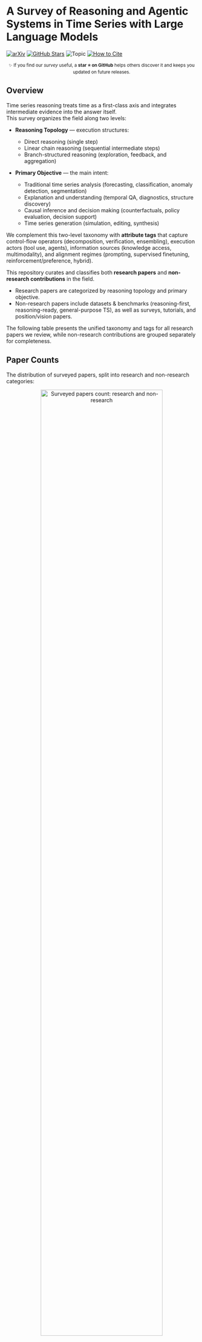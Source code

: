 # A Survey of Reasoning and Agentic Systems in Time Series with Large Language Models

[![arXiv](https://img.shields.io/badge/arXiv-2509.11575-b31b1b.svg)](https://arxiv.org/abs/2509.11575)
[![GitHub Stars](https://img.shields.io/github/stars/blacksnail789521/Time-Series-Reasoning-Survey?style=social)](https://github.com/blacksnail789521/Time-Series-Reasoning-Survey/stargazers)
![Topic](https://img.shields.io/badge/Time%20Series-Reasoning--LLMs-blueviolet)
[![How to Cite](https://img.shields.io/badge/Cite-bibtex-orange)](#citation)

<p align="center"><sub>
✨ If you find our <em>survey</em> useful, a <strong>star ⭐ on GitHub</strong> helps others discover it and keeps you updated on future releases.
</sub></p>

## Overview

Time series reasoning treats time as a first-class axis and integrates intermediate evidence into the answer itself.  
This survey organizes the field along two levels:

* **Reasoning Topology** — execution structures:  
  * Direct reasoning (single step)  
  * Linear chain reasoning (sequential intermediate steps)  
  * Branch-structured reasoning (exploration, feedback, and aggregation)  

* **Primary Objective** — the main intent:  
  * Traditional time series analysis (forecasting, classification, anomaly detection, segmentation)  
  * Explanation and understanding (temporal QA, diagnostics, structure discovery)  
  * Causal inference and decision making (counterfactuals, policy evaluation, decision support)  
  * Time series generation (simulation, editing, synthesis)  

We complement this two-level taxonomy with **attribute tags** that capture control-flow operators (decomposition, verification, ensembling), execution actors (tool use, agents), information sources (knowledge access, multimodality), and alignment regimes (prompting, supervised finetuning, reinforcement/preference, hybrid).

This repository curates and classifies both **research papers** and **non-research contributions** in the field.  
- Research papers are categorized by reasoning topology and primary objective.  
- Non-research papers include datasets & benchmarks (reasoning-first, reasoning-ready, general-purpose TS), as well as surveys, tutorials, and position/vision papers.  

The following table presents the unified taxonomy and tags for all research papers we review, while non-research contributions are grouped separately for completeness.

## Paper Counts

The distribution of surveyed papers, split into research and non-research categories:

<p align="center">
  <img src="Figures/papers_counts.png" alt="Surveyed papers count: research and non-research" width="80%">
</p>

## Table of Contents

- [Abbreviations & Value Definitions](#abbreviations--value-definitions)
- [Direct Reasoning](#research-papers-for-direct-reasoning)
- [Linear Chain Reasoning](#research-papers-for-linear-chain-reasoning)
- [Branch-Structured Reasoning](#research-papers-for-branch-structured-reasoning)
- [Non-Research Papers](#non-research-papers)

## Abbreviations & Value Definitions

**Covers:** abbreviations and value definitions for primary objectives, task values, and attribute tags used in the curated research-paper taxonomy tables.  

_Non-research papers are listed without attribute tags._

### Attribute Tag Headers (8 total)
| Full Name                  | Abbreviation |
|---------------------------|--------------|
| Task Decomposition        | T-Dec        |
| Verification and Critique | T-Ver        |
| Ensemble Selection        | T-Ens        |
| Tool Use                  | T-Tool       |
| Knowledge Access          | T-Know       |
| Multimodal Inputs         | T-Multi      |
| Agents                    | T-Agent      |
| LLM Alignment             | T-Align      |

### Primary Objective Values
| Full Name                               | Abbreviation |
|-----------------------------------------|--------------|
| Traditional Time Series Analysis        | Trad. TS Anal. |
| Explanation and Understanding           | Expl. & Und. |
| Causal Inference and Decision Making    | Causal Inf.  |
| Time Series Generation                  | TS Gen.      |

### Task Values
| Full Name                     | Abbreviation |
|------------------------------|--------------|
| Forecasting                  | Forc.        |
| Classification               | Class.       |
| Anomaly Detection            | Anom. Det.   |
| Segmentation                 | Segm.        |
| Multiple Tasks               | Mult. Tasks  |
| Temporal Question Answering  | Temp. QA     |
| Explanatory Diagnostics      | Expl. Diagn. |
| Structure Discovery          | Struct. Disc.|
| Autonomous Policy Learning   | Auto. Policy |
| Advisory Decision Support    | Adv. Dec. Supp. |
| Conditioned Synthesis        | Cond. Synth. |

### Attribute Tag Values (Legend)
| Tag(s)                             | Values / Meaning                                                |
|-----------------------------------|------------------------------------------------------------------|
| T-Dec, T-Ver, T-Ens, T-Tool, T-Know, T-Multi | `✔ = present`, empty = absent                           |
| T-Agent                            | `0 = no agent`, `1 = single agent`, `M = multiple agents`       |
| T-Align                            | `P = Prompting`, `S = Supervised fine-tuning`, `R = Reinforcement/preference alignment`, `H = Hybrid` |



## Research Papers for Direct Reasoning

| &nbsp;&nbsp;&nbsp;&nbsp;&nbsp;&nbsp;&nbsp;&nbsp;&nbsp;&nbsp;&nbsp;&nbsp;&nbsp;&nbsp;&nbsp;&nbsp;&nbsp;&nbsp;&nbsp;&nbsp;&nbsp;&nbsp;&nbsp;&nbsp;&nbsp;&nbsp;&nbsp;&nbsp;&nbsp;&nbsp;&nbsp;&nbsp;&nbsp;&nbsp;&nbsp;&nbsp;&nbsp;&nbsp;&nbsp;&nbsp;Paper&nbsp;&nbsp;&nbsp;&nbsp;&nbsp;&nbsp;&nbsp;&nbsp;&nbsp;&nbsp;&nbsp;&nbsp;&nbsp;&nbsp;&nbsp;&nbsp;&nbsp;&nbsp;&nbsp;&nbsp;&nbsp;&nbsp;&nbsp;&nbsp;&nbsp;&nbsp;&nbsp;&nbsp;&nbsp;&nbsp;&nbsp;&nbsp;&nbsp;&nbsp;&nbsp;&nbsp;&nbsp;&nbsp;&nbsp;&nbsp; | Primary Objective | Task | T-Dec | T-Ver | T-Ens | T-Tool | T-Know | T-Multi | T-Agent | T-Align |
| --- | --- | --- | --- | --- | --- | --- | --- | --- | --- | --- |
| [Large Language Models Are Zero-Shot Time Series Forecasters](https://openreview.net/forum?id=md68e8iZK1) [NeurIPS 2023] | Trad. TS Anal. | Forc. |  |  | ✔ |  |  |  | 0 | P |
| [Context is Key: A Benchmark for Forecasting with Essential   Textual Information](https://arxiv.org/abs/2410.18959) [ICML 2025] | Trad. TS Anal. | Forc. |  |  |  |  |  | ✔ | 0 | P |
| [DP-GPT4MTS: Dual-Prompt Large Language Model for   Textual-Numerical Time Series Forecasting](https://arxiv.org/abs/2508.04239) [arXiv 2025] | Trad. TS Anal. | Forc. |  |  |  |  |  | ✔ | 0 | S |
| [TEMPO: Prompt-based Generative Pre-trained Transformer for   Time Series Forecasting](https://openreview.net/forum?id=YH5w12OUuU) [ICLR 2024] | Trad. TS Anal. | Forc. | ✔ |  |  |  |  | ✔ | 0 | S |
| [Rethinking Time Series Forecasting with LLMs via Nearest   Neighbor Contrastive Learning](https://arxiv.org/abs/2412.04806) [arXiv 2024] | Trad. TS Anal. | Forc. |  |  |  |  |  |  | 0 | S |
| [CMLLM: A Novel Cross-Modal Large Language Model for Wind Power   Forecasting](https://www.sciencedirect.com/science/article/pii/S0196890425001967) [Energy Conversion and   Management 2025] | Trad. TS Anal. | Forc. |  |  |  |  |  |  | 0 | P |
| [Multi-Modal Forecaster: Jointly Predicting Time Series and   Textual Data](https://arxiv.org/abs/2411.06735) [arXiv 2024] | Trad. TS Anal. | Forc. |  |  |  |  |  | ✔ | 0 | S |
| [Time Series Forecasting with LLMs: Understanding and Enhancing   Model Capabilities](https://dl.acm.org/doi/10.1145/3715073.3715083) [SIGKDD Explor. Newsl. 2025] | Trad. TS Anal. | Forc. |  |  |  |  |  |  | 0 | P |
| [Hierarchical Multimodal LLMs with Semantic Space Alignment for   Enhanced Time Series Classification](https://arxiv.org/abs/2410.18686) [arXiv 2024] | Trad. TS Anal. | Class. |  |  |  |  |  | ✔ | 0 | S |
| [Multimodal LLMs for Health Grounded in Individual-Specific   Data](https://doi.org/10.1007/978-3-031-47679-2_7) [Machine Learning for   Multimodal Healthcare Data 2023] | Trad. TS Anal. | Class. |  |  |  |  |  | ✔ | 0 | S |
| [Retrieval-augmented Large Language Models for Financial Time   Series Forecasting](https://arxiv.org/abs/2502.05878) [arXiv 2025] | Trad. TS Anal. | Class. |  |  |  | ✔ | ✔ |  | 0 | S |
| [Can LLMs Understand Time Series Anomalies?](https://openreview.net/forum?id=LGafQ1g2D2) [ICLR 2025] | Trad. TS Anal. | Anom. Det. | ✔ |  |  |  |  | ✔ | 0 | P |
| [MedTsLLM: Leveraging LLMs for Multimodal Medical Time Series   Analysis](https://arxiv.org/abs/2408.07773) [arXiv 2024] | Trad. TS Anal. | Segm. |  |  |  |  |  | ✔ | 0 | P |
| [ChatTime: A Unified Multimodal Time Series Foundation Model   Bridging Numerical and Textual Data](https://doi.org/10.1609/aaai.v39i12.33384) [AAAI 2025] | Trad. TS Anal. | Mult. Tasks |  |  |  |  |  | ✔ | 0 | S |
| [Chat-TS: Enhancing Multi-Modal Reasoning Over Time-Series and   Natural Language Data](https://arxiv.org/abs/2503.10883) [arXiv 2025] | Expl. & Und. | Temp. QA |  |  |  |  |  | ✔ | 0 | S |
| [ChatTS: Aligning Time Series with LLMs via Synthetic Data for   Enhanced Understanding and Reasoning](https://arxiv.org/abs/2412.03104) [VLDB 2025] | Expl. & Und. | Temp. QA |  |  |  |  |  | ✔ | 0 | S |
| [ITFormer: Bridging Time Series and Natural Language for   Multi-Modal QA with Large-Scale Multitask Dataset](https://openreview.net/forum?id=GByP03IitA) [ICML 2025] | Expl. & Und. | Temp. QA |  |  |  |  |  | ✔ | 0 | P |
| [Time-MQA: Time Series Multi-Task Question Answering with   Context Enhancement](https://aclanthology.org/2025.acl-long.1437/) [ACL 2025] | Expl. & Und. | Temp. QA |  |  |  |  |  | ✔ | 0 | S |
| [GEM: Empowering MLLM for Grounded ECG Understanding with Time   Series and Images](https://arxiv.org/abs/2503.06073) [arXiv 2025] | Expl. & Und. | Expl. Diagn. |  |  |  |  |  | ✔ | 0 | S |
| [Time-RA: Towards Time Series Reasoning for Anomaly with LLM   Feedback](https://arxiv.org/abs/2507.15066) [arXiv 2025] | Expl. & Und. | Expl. Diagn. | ✔ | ✔ | ✔ |  |  | ✔ | 0 | S |
| [Momentor: Advancing Video Large Language Model with   Fine-Grained Temporal Reasoning](https://arxiv.org/abs/2402.11435) [ICML 2024] | Expl. & Und. | Expl. Diagn. |  |  |  |  |  | ✔ | 0 | P |
| [RealTCD: Temporal Causal Discovery from Interventional Data   with Large Language Model](https://doi.org/10.1145/3627673.3680042) [CIKM 2024] | Expl. & Und. | Struct. Disc. |  |  |  |  |  |  | 0 | P |
| [GG-LLM: Geometrically Grounding Large Language Models for   Zero-shot Human Activity Forecasting in Human-Aware Task Planning](https://doi.org/10.1109/ICRA57147.2024.10611090) [ICRA 2024] | Causal Inf. | Auto. Policy |  |  |  |  |  |  | 0 | P |

## Research Papers for Linear Chain Reasoning

| &nbsp;&nbsp;&nbsp;&nbsp;&nbsp;&nbsp;&nbsp;&nbsp;&nbsp;&nbsp;&nbsp;&nbsp;&nbsp;&nbsp;&nbsp;&nbsp;&nbsp;&nbsp;&nbsp;&nbsp;&nbsp;&nbsp;&nbsp;&nbsp;&nbsp;&nbsp;&nbsp;&nbsp;&nbsp;&nbsp;&nbsp;&nbsp;&nbsp;&nbsp;&nbsp;&nbsp;&nbsp;&nbsp;&nbsp;&nbsp;Paper&nbsp;&nbsp;&nbsp;&nbsp;&nbsp;&nbsp;&nbsp;&nbsp;&nbsp;&nbsp;&nbsp;&nbsp;&nbsp;&nbsp;&nbsp;&nbsp;&nbsp;&nbsp;&nbsp;&nbsp;&nbsp;&nbsp;&nbsp;&nbsp;&nbsp;&nbsp;&nbsp;&nbsp;&nbsp;&nbsp;&nbsp;&nbsp;&nbsp;&nbsp;&nbsp;&nbsp;&nbsp;&nbsp;&nbsp;&nbsp; | Primary Objective | Task | T-Dec | T-Ver | T-Ens | T-Tool | T-Know | T-Multi | T-Agent | T-Align |
| --- | --- | --- | --- | --- | --- | --- | --- | --- | --- | --- |
| [Can Slow-thinking LLMs Reason Over Time? Empirical Studies in   Time Series Forecasting](https://arxiv.org/abs/2505.24511) [arXiv 2025] | Trad. TS Anal. | Forc. | ✔ | ✔ |  |  |  | ✔ | 0 | P |
| [Retrieval Augmented Time Series Forecasting](https://arxiv.org/abs/2411.08249) [arXiv 2024] | Trad. TS Anal. | Forc. |  |  |  | ✔ | ✔ |  | 0 | S |
| [TimeRAG: Boosting LLM Time Series Forecasting via   Retrieval-Augmented Generation](https://arxiv.org/abs/2412.16643) [arXiv 2024] | Trad. TS Anal. | Forc. |  |  |  | ✔ | ✔ |  | 0 | P |
| [Time Series Forecasting as Reasoning: A Slow-Thinking Approach   with Reinforced LLMs](https://arxiv.org/abs/2506.10630) [arXiv 2025] | Trad. TS Anal. | Forc. | ✔ |  |  |  |  |  | 0 | H |
| [Temporal Data Meets LLM - Explainable Financial Time Series   Forecasting](https://arxiv.org/abs/2306.11025) [arXiv 2023] | Trad. TS Anal. | Forc. | ✔ |  |  | ✔ | ✔ | ✔ | 0 | S |
| [TableTime: Reformulating Time Series Classification as   Training-Free Table Understanding with Large Language Models](https://arxiv.org/abs/2411.15737) [arXiv 2024] | Trad. TS Anal. | Class. | ✔ |  | ✔ | ✔ |  |  | 0 | P |
| [A Picture is Worth A Thousand Numbers: Enabling LLMs Reason   about Time Series via Visualization](https://aclanthology.org/2025.naacl-long.383/) [NAACL 2025] | Trad. TS Anal. | Class. | ✔ |  |  |  |  | ✔ | 0 | P |
| [ZARA: Zero-shot Motion Time-Series Analysis via Knowledge and   Retrieval Driven LLM Agents](https://arxiv.org/abs/2508.04038) [arXiv 2025] | Trad. TS Anal. | Class. | ✔ |  |  | ✔ | ✔ |  | M | P |
| [TimeMaster: Training Time-Series Multimodal LLMs to Reason via   Reinforcement Learning](https://arxiv.org/abs/2506.13705) [arXiv 2025] | Trad. TS Anal. | Class. | ✔ | ✔ |  | ✔ |  | ✔ | 0 | H |
| [Towards Time-Series Reasoning with LLMs](https://openreview.net/forum?id=W0UTR3LLwj) [NeurIPS Workshop on Time   Series in the Age of Large Models 2024] | Trad. TS Anal. | Class. | ✔ |  |  |  |  | ✔ | 0 | S |
| [REALM: RAG-Driven Enhancement of Multimodal Electronic Health   Records Analysis via Large Language Models](https://arxiv.org/abs/2402.07016) [arXiv 2024] | Trad. TS Anal. | Class. | ✔ | ✔ |  | ✔ | ✔ | ✔ | 0 | P |
| [Harnessing Vision-Language Models for Time Series Anomaly   Detection](https://arxiv.org/abs/2506.06836) [arXiv 2025] | Trad. TS Anal. | Anom. Det. | ✔ | ✔ |  |  |  | ✔ | 0 | P |
| [Large Language Models can Deliver Accurate and Interpretable   Time Series Anomaly Detection](https://doi.org/10.1145/3711896.3737239) [KDD 2025] | Trad. TS Anal. | Anom. Det. | ✔ | ✔ |  | ✔ | ✔ |  | 0 | P |
| [Can LLMs Serve As Time Series Anomaly Detectors?](https://arxiv.org/abs/2408.03475) [arXiv 2024] | Trad. TS Anal. | Anom. Det. | ✔ |  |  |  |  |  | 0 | S |
| [Large language models can be zero-shot anomaly detectors for   time series?](https://arxiv.org/abs/2405.14755) [DSAA 2024] | Trad. TS Anal. | Anom. Det. |  |  | ✔ |  |  |  | 0 | P |
| [Large-model-based smart agent for time series anomaly   detection in power systems](https://www.sciencedirect.com/science/article/pii/S0957417425025345) [Expert Systems with   Applications 2025] | Trad. TS Anal. | Anom. Det. |  | ✔ |  |  |  |  | 1 | P |
| [LEMAD: LLM-Empowered Multi-Agent System for Anomaly Detection   in Power Grid Services](https://www.mdpi.com/2079-9292/14/15/3008) [Electronics 2025] | Trad. TS Anal. | Anom. Det. | ✔ |  |  |  |  | ✔ | M | P |
| [A Time Series Multitask Framework Integrating a Large Language   Model, Pre-Trained Time Series Model, and Knowledge Graph](https://arxiv.org/abs/2503.07682) [arXiv 2025] | Trad. TS Anal. | Mult. Tasks |  |  |  | ✔ | ✔ | ✔ | 0 | P |
| [Agentic Retrieval-Augmented Generation for Time Series   Analysis](https://arxiv.org/abs/2408.14484) [arXiv 2024] | Trad. TS Anal. | Mult. Tasks |  |  |  | ✔ | ✔ |  | M | H |
| [Inferring Events from Time Series using Language Models](https://arxiv.org/abs/2503.14190) [arXiv 2025] | Expl. & Und. | Temp. QA | ✔ |  |  |  |  | ✔ | 0 | H |
| [Large Language Models Can Learn Temporal Reasoning](https://aclanthology.org/2024.acl-long.563/) [ACL 2024] | Expl. & Und. | Temp. QA | ✔ | ✔ |  |  |  |  | 0 | S |
| [TempoGPT: Enhancing Time Series Reasoning via Quantizing   Embedding](https://arxiv.org/abs/2501.07335) [arXiv 2025] | Expl. & Und. | Expl. Diagn. | ✔ |  |  |  |  | ✔ | 0 | S |
| [Time Series Language Model for Descriptive Caption Generation](https://arxiv.org/abs/2501.01832) [arXiv 2025] | Expl. & Und. | Expl. Diagn. |  |  | ✔ | ✔ |  | ✔ | 0 | S |
| [Visual Analysis of Time Series Data for Multi-Agent Systems   Driven by Large Language Models](https://doi.org/10.1145/3712335.3712410) [SPCNC 2024] | Expl. & Und. | Expl. Diagn. | ✔ |  |  | ✔ | ✔ | ✔ | M | P |
| [A Multimodal Foundation Agent for Financial Trading:   Tool-Augmented, Diversified, and Generalist](https://doi.org/10.1145/3637528.3671801) [KDD 2024] | Causal Inf. | Auto. Policy | ✔ | ✔ |  | ✔ | ✔ | ✔ | 1 | P |
| [FINMEM: A Performance-Enhanced LLM Trading Agent with Layered   Memory and Character Design](https://openreview.net/forum?id=sstfVOwbiG) [ICLR Workshop on Large   Language Model (LLM) Agents 2024] | Causal Inf. | Auto. Policy | ✔ | ✔ |  | ✔ | ✔ | ✔ | 1 | P |
| [Open-TI: Open Traffic Intelligence with Augmented Language   Model](https://arxiv.org/abs/2401.00211) [International Journal of   Machine Learning and Cybernetics 2024] | Causal Inf. | Auto. Policy | ✔ |  |  | ✔ |  |  | M | P |
| [SocioDojo: Building Lifelong Analytical Agents with Real-world   Text and Time Series](https://openreview.net/forum?id=s9z0HzWJJp) [ICLR 2024] | Causal Inf. | Adv. Dec. Supp. | ✔ | ✔ |  | ✔ | ✔ | ✔ | M | P |
| [GenG: An LLM-based Generic Time Series Data Generation   Approach for Edge Intelligence via Cross-domain Collaboration](https://doi.org/10.1109/INFOCOMWKSHPS61880.2024.10620716) [INFOCOM Wksps 2024] | TS Gen. | Cond. Synth. | ✔ |  |  |  |  | ✔ | 0 | S |
| [Using Gen AI Agents With GAE And VAE To Enhance Resilience Of   Us Markets](https://ssrn.com/abstract=5123068) [SSRN 2025] | TS Gen. | Cond. Synth. |  | ✔ |  | ✔ | ✔ |  | 0 | P |


## Research Papers for Branch-Structured Reasoning

| &nbsp;&nbsp;&nbsp;&nbsp;&nbsp;&nbsp;&nbsp;&nbsp;&nbsp;&nbsp;&nbsp;&nbsp;&nbsp;&nbsp;&nbsp;&nbsp;&nbsp;&nbsp;&nbsp;&nbsp;&nbsp;&nbsp;&nbsp;&nbsp;&nbsp;&nbsp;&nbsp;&nbsp;&nbsp;&nbsp;&nbsp;&nbsp;&nbsp;&nbsp;&nbsp;&nbsp;&nbsp;&nbsp;&nbsp;&nbsp;Paper&nbsp;&nbsp;&nbsp;&nbsp;&nbsp;&nbsp;&nbsp;&nbsp;&nbsp;&nbsp;&nbsp;&nbsp;&nbsp;&nbsp;&nbsp;&nbsp;&nbsp;&nbsp;&nbsp;&nbsp;&nbsp;&nbsp;&nbsp;&nbsp;&nbsp;&nbsp;&nbsp;&nbsp;&nbsp;&nbsp;&nbsp;&nbsp;&nbsp;&nbsp;&nbsp;&nbsp;&nbsp;&nbsp;&nbsp;&nbsp; | Primary Objective | Task | T-Dec | T-Ver | T-Ens | T-Tool | T-Know | T-Multi | T-Agent | T-Align |
| --- | --- | --- | --- | --- | --- | --- | --- | --- | --- | --- |
| [Can Competition Enhance the Proficiency of Agents Powered by   Large Language Models in the Realm of News-driven Time Series Forecasting?](https://arxiv.org/abs/2504.10210) [arXiv 2025] | Trad. TS Anal. | Forc. | ✔ | ✔ | ✔ | ✔ | ✔ | ✔ | M | S |
| [From News to Forecast: Integrating Event Analysis in LLM-Based   Time Series Forecasting with Reflection](https://openreview.net/forum?id=tj8nsfxi5r) [NeurIPS 2024] | Trad. TS Anal. | Forc. | ✔ | ✔ |  |  | ✔ | ✔ | M | S |
| [Context-Aware Probabilistic Modeling with LLM for Multimodal   Time Series Forecasting](https://arxiv.org/abs/2505.10774) [arXiv 2025] | Trad. TS Anal. | Forc. |  |  | ✔ |  |  | ✔ | 0 | P |
| [Empowering Time Series Forecasting with LLM-Agents](https://arxiv.org/abs/2508.04231) [arXiv 2025] | Trad. TS Anal. | Forc. | ✔ | ✔ |  | ✔ | ✔ |  | 1 | P |
| [CoLLM: Industrial Large-Small Model Collaboration with Fuzzy   Decision-making Agent and Self-Reflection](https://doi.org/10.1109/TFUZZ.2025.3594229) [IEEE Transactions on Fuzzy   Systems 2025] | Trad. TS Anal. | Forc. |  | ✔ | ✔ |  |  |  | 0 | S |
| [Explainable Multi-modal Time Series Prediction with   LLM-in-the-Loop](https://arxiv.org/abs/2503.01013) [arXiv 2025] | Trad. TS Anal. | Forc. | ✔ | ✔ | ✔ |  |  | ✔ | M | P |
| [Enhancing LLM Reasoning for Time Series Classification by   Tailored Thinking and Fused Decision](https://arxiv.org/abs/2506.00807) [arXiv 2025] | Trad. TS Anal. | Class. | ✔ | ✔ |  | ✔ |  |  | 0 | P |
| [ColaCare: Enhancing Electronic Health Record Modeling through   Large Language Model-Driven Multi-Agent Collaboration](https://doi.org/10.1145/3696410.3714877) [WWW 2025] | Trad. TS Anal. | Class. | ✔ | ✔ |  | ✔ | ✔ | ✔ | M | P |
| [TimeCAP: Learning to Contextualize, Augment, and Predict Time   Series Events with Large Language Model Agents](https://doi.org/10.1609/aaai.v39i17.33989) [AAAI 2025] | Trad. TS Anal. | Class. | ✔ |  | ✔ | ✔ | ✔ | ✔ | M | P |
| [AD-AGENT: A Multi-agent Framework for End-to-end Anomaly   Detection](https://arxiv.org/abs/2505.12594) [arXiv 2025] | Trad. TS Anal. | Anom. Det. | ✔ | ✔ |  | ✔ | ✔ |  | M | P |
| [ARGOS: Agentic Time-Series Anomaly Detection with Autonomous   Rule Generation via Large Language Models](https://arxiv.org/abs/2501.14170) [arXiv 2025] | Trad. TS Anal. | Anom. Det. | ✔ | ✔ | ✔ |  |  |  | 0 | P |
| [See it, Think it, Sorted: Large Multimodal Models are Few-shot   Time Series Anomaly Analyzers](https://arxiv.org/abs/2411.02465) [arXiv 2024] | Trad. TS Anal. | Anom. Det. | ✔ | ✔ | ✔ |  |  | ✔ | 0 | P |
| [LLM-TSFD: An industrial time series human-in-the-loop fault   diagnosis method based on a large language model](https://doi.org/10.1016/j.eswa.2024.125861) [Expert Systems with   Applications 2025] | Trad. TS Anal. | Anom. Det. | ✔ | ✔ |  | ✔ | ✔ |  | 1 | P |
| [Domain-Oriented Time Series Inference Agents for Reasoning and   Automated Analysis](https://arxiv.org/abs/2410.04047) [arXiv 2025] | Trad. TS Anal. | Mult. Tasks | ✔ | ✔ |  | ✔ | ✔ |  | 1 | P |
| [MERIT: Multi-Agent Collaboration for Unsupervised Time Series   Representation Learning](https://aclanthology.org/2025.findings-acl.1231/) [ACL 2025] | Trad. TS Anal. | Mult. Tasks | ✔ | ✔ |  | ✔ | ✔ |  | M | P |
| [Decoding Time Series with LLMs: A Multi-Agent Framework for   Cross-Domain Annotation](https://arxiv.org/abs/2410.17462) [arXiv 2024] | Expl. & Und. | Expl. Diagn. | ✔ | ✔ |  |  |  | ✔ | M | P |
| [AgentFM: Role-Aware Failure Management for Distributed   Databases with LLM-Driven Multi-Agents](https://doi.org/10.1145/3696630.3728492) [FSE 2025] | Expl. & Und. | Expl. Diagn. | ✔ |  |  | ✔ | ✔ | ✔ | M | P |
| [ElliottAgents: A Natural Language-Driven Multi-Agent System   for Stock Market Analysis and Prediction](https://aclanthology.org/2024.paclic-1.91/) [PACLIC 2024] | Expl. & Und. | Expl. Diagn. | ✔ | ✔ |  | ✔ | ✔ |  | M | P |
| [Can Large Language Models Adequately Perform Symbolic   Reasoning Over Time Series?](https://arxiv.org/abs/2508.03963) [arXiv 2025] | Expl. & Und. | Struct. Disc. | ✔ | ✔ | ✔ | ✔ |  | ✔ | 0 | P |
| [FinArena: A Human-Agent Collaboration Framework for Financial   Market Analysis and Forecasting](https://arxiv.org/abs/2503.02692) [arXiv 2025] | Causal Inf. | Auto. Policy | ✔ | ✔ |  | ✔ | ✔ | ✔ | M | P |
| [FinCon: A Synthesized LLM Multi-Agent System with Conceptual   Verbal Reinforcement for Enhanced Financial Decision Making](https://openreview.net/forum?id=dG1HwKMYbC) [NeurIPS 2024] | Causal Inf. | Auto. Policy | ✔ | ✔ |  | ✔ | ✔ | ✔ | M | P |
| [TradingAgents: Multi-Agents LLM Financial Trading Framework](https://openreview.net/forum?id=4QPrXwMQt1) [AAA Workshop on Multi-Agent AI   in the Real World 2025] | Causal Inf. | Auto. Policy | ✔ | ✔ |  | ✔ | ✔ | ✔ | M | P |
| [BRIDGE: Bootstrapping Text to Control Time-Series Generation   via Multi-Agent Iterative Optimization and Diffusion Modeling](https://openreview.net/forum?id=uRD6wkqulN) [ICML 2025] | TS Gen. | Cond. Synth. | ✔ | ✔ |  | ✔ | ✔ | ✔ | M | P |


## Non-Research Papers

| &nbsp;&nbsp;&nbsp;&nbsp;&nbsp;&nbsp;&nbsp;&nbsp;&nbsp;&nbsp;&nbsp;&nbsp;&nbsp;&nbsp;&nbsp;&nbsp;&nbsp;&nbsp;&nbsp;&nbsp;&nbsp;&nbsp;&nbsp;&nbsp;&nbsp;&nbsp;&nbsp;&nbsp;&nbsp;&nbsp;&nbsp;&nbsp;&nbsp;&nbsp;&nbsp;&nbsp;&nbsp;&nbsp;&nbsp;&nbsp;Paper&nbsp;&nbsp;&nbsp;&nbsp;&nbsp;&nbsp;&nbsp;&nbsp;&nbsp;&nbsp;&nbsp;&nbsp;&nbsp;&nbsp;&nbsp;&nbsp;&nbsp;&nbsp;&nbsp;&nbsp;&nbsp;&nbsp;&nbsp;&nbsp;&nbsp;&nbsp;&nbsp;&nbsp;&nbsp;&nbsp;&nbsp;&nbsp;&nbsp;&nbsp;&nbsp;&nbsp;&nbsp;&nbsp;&nbsp;&nbsp; | Type |
| --- | --- |
| [Evaluating Large Language Models on Time Series Feature   Understanding: A Comprehensive Taxonomy and Benchmark](https://aclanthology.org/2024.emnlp-main.1204/) [EMNLP 2024] | Reasoning-First Benchmarks |
| [Implicit Reasoning in Deep Time Series Forecasting](https://openreview.net/forum?id=PFZiJwX9j5) [NeurIPS Workshop on Time   Series in the Age of Large Models 2024] | Reasoning-First Benchmarks |
| [Investigating Compositional Reasoning in Time Series   Foundation Models](https://arxiv.org/abs/2502.06037) [arXiv 2025] | Reasoning-First Benchmarks |
| [Evaluating System 1 vs. 2 Reasoning Approaches for Zero-Shot   Time Series Forecasting: A Benchmark and Insights](https://arxiv.org/abs/2503.01895) [arXiv 2025] | Reasoning-First Benchmarks |
| [MTBench: A Multimodal Time Series Benchmark for Temporal   Reasoning and Question Answering](https://arxiv.org/abs/2503.16858) [arXiv 2025] | Reasoning-First Benchmarks |
| [Time-MQA: Time Series Multi-Task Question Answering with   Context Enhancement](https://aclanthology.org/2025.acl-long.1437/) [ACL 2025] | Reasoning-First Benchmarks |
| [PUB: Plot Understanding Benchmark and Dataset for Evaluating   Large Language Models on Synthetic Visual Data Interpretation](https://arxiv.org/abs/2409.02617) [arXiv 2024] | Reasoning-First Benchmarks |
| [Context is Key: A Benchmark for Forecasting with Essential   Textual Information](https://arxiv.org/abs/2410.18959) [ICML 2025] | Reasoning-First Benchmarks |
| [TimeSeriesGym: A Scalable Benchmark for (Time Series) Machine   Learning Engineering Agents](https://arxiv.org/abs/2505.13291) [arXiv 2025] | Reasoning-First Benchmarks |
| [SocioDojo: Building Lifelong Analytical Agents with Real-world   Text and Time Series](https://openreview.net/forum?id=s9z0HzWJJp) [ICLR 2024] | Reasoning-First Benchmarks |
| [Inferring Events from Time Series using Language Models](https://arxiv.org/abs/2503.14190) [arXiv 2025] | Reasoning-First Benchmarks |
| [Intervention-Aware Forecasting: Breaking Historical Limits   from a System Perspective](https://arxiv.org/abs/2405.13522) [arXiv 2024] | Reasoning-First Benchmarks |
| [ITFormer: Bridging Time Series and Natural Language for   Multi-Modal QA with Large-Scale Multitask Dataset](https://openreview.net/forum?id=GByP03IitA) [ICML 2025] | Reasoning-First Benchmarks |
| [GEM: Empowering MLLM for Grounded ECG Understanding with Time   Series and Images](https://arxiv.org/abs/2503.06073) [arXiv 2025] | Reasoning-Ready Benchmarks |
| [See it, Think it, Sorted: Large Multimodal Models are Few-shot   Time Series Anomaly Analyzers](https://arxiv.org/abs/2411.02465) [arXiv 2024] | Reasoning-Ready Benchmarks |
| [GPT4MTS: Prompt-Based Large Language Model for Multimodal   Time-Series Forecasting](https://ojs.aaai.org/index.php/AAAI/article/view/30383) [AAAI 2024] | Reasoning-Ready Benchmarks |
| [Multi-Modal Forecaster: Jointly Predicting Time Series and   Textual Data](https://arxiv.org/abs/2411.06735) [arXiv 2024] | Reasoning-Ready Benchmarks |
| [Retrieval-augmented Large Language Models for Financial Time   Series Forecasting](https://arxiv.org/abs/2502.05878) [arXiv 2025] | Reasoning-Ready Benchmarks |
| [TEMPO: Prompt-based Generative Pre-trained Transformer for   Time Series Forecasting](https://openreview.net/forum?id=YH5w12OUuU) [ICLR 2024] | Reasoning-Ready Benchmarks |
| [Time Travel is Cheating: Going Live with DeepFund for   Real-Time Fund Investment Benchmarking](https://arxiv.org/abs/2505.11065) [arXiv 2025] | Reasoning-Ready Benchmarks |
| [Momentor: Advancing Video Large Language Model with   Fine-Grained Temporal Reasoning](https://arxiv.org/abs/2402.11435) [ICML 2024] | Reasoning-Ready Benchmarks |
| [MoTime: A Dataset Suite for Multimodal Time Series Forecasting](https://arxiv.org/abs/2505.15072) [arXiv 2025] | Reasoning-Ready Benchmarks |
| [Time-IMM: A Dataset and Benchmark for Irregular Multimodal   Multivariate Time Series](https://arxiv.org/abs/2506.10412) [arXiv 2025] | Reasoning-Ready Benchmarks |
| [Time-MMD: Multi-Domain Multimodal Dataset for Time Series   Analysis](https://openreview.net/forum?id=fuD0h4R1IL) [NeurIPS 2024] | Reasoning-Ready Benchmarks |
| [TSFM-Bench: A Comprehensive and Unified Benchmark of   Foundation Models for Time Series Forecasting](https://doi.org/10.1145/3711896.3737442) [KDD 2025] | Reasoning-Ready Benchmarks |
| [Well Googled is Half Done: Multimodal Forecasting of New   Fashion Product Sales with Image-based Google Trends](https://arxiv.org/abs/2109.09824) [Journal of Forecasting 2024] | Reasoning-Ready Benchmarks |
| [Time-RA: Towards Time Series Reasoning for Anomaly with LLM   Feedback](https://arxiv.org/abs/2507.15066) [arXiv 2025] | Reasoning-Ready Benchmarks |
| [A Picture is Worth A Thousand Numbers: Enabling LLMs Reason   about Time Series via Visualization](https://aclanthology.org/2025.naacl-long.383/) [NAACL 2025] | General-Purpose Time Series Benchmarks |
| [Are Language Models Actually Useful for Time Series   Forecasting?](https://openreview.net/forum?id=DV15UbHCY1) [NeurIPS 2024] | General-Purpose Time Series Benchmarks |
| [Can Large Language Models Adequately Perform Symbolic   Reasoning Over Time Series?](https://arxiv.org/abs/2508.03963) [arXiv 2025] | General-Purpose Time Series Benchmarks |
| [Can LLMs Understand Time Series Anomalies?](https://openreview.net/forum?id=LGafQ1g2D2) [ICLR 2025] | General-Purpose Time Series Benchmarks |
| [Can Multimodal LLMs Perform Time Series Anomaly Detection?](https://arxiv.org/abs/2502.17812) [arXiv 2025] | General-Purpose Time Series Benchmarks |
| [TimeSeriesExam: A Time Series Understanding Exam](https://openreview.net/forum?id=oXRX7ABgLz) [NeurIPS Workshop on Time   Series in the Age of Large Models 2024] | General-Purpose Time Series Benchmarks |
| [Can LLMs Serve As Time Series Anomaly Detectors?](https://arxiv.org/abs/2408.03475) [arXiv 2024] | General-Purpose Time Series Benchmarks |
| [Language Models Still Struggle to Zero-shot Reason about Time   Series](https://aclanthology.org/2024.findings-emnlp.201/) [EMNLP 2024] | General-Purpose Time Series Benchmarks |
| [Chat-TS: Enhancing Multi-Modal Reasoning Over Time-Series and   Natural Language Data](https://arxiv.org/abs/2503.10883) [arXiv 2025] | General-Purpose Time Series Benchmarks |
| [ChatTS: Aligning Time Series with LLMs via Synthetic Data for   Enhanced Understanding and Reasoning](https://arxiv.org/abs/2412.03104) [VLDB 2025] | General-Purpose Time Series Benchmarks |
| [Domain-Oriented Time Series Inference Agents for Reasoning and   Automated Analysis](https://arxiv.org/abs/2410.04047) [arXiv 2025] | General-Purpose Time Series Benchmarks |
| [FinBen: An Holistic Financial Benchmark for Large Language   Models](https://openreview.net/forum?id=loDHZstVP6) [NeurIPS 2024] | General-Purpose Time Series Benchmarks |
| [FinTSB: A Comprehensive and Practical Benchmark for Financial   Time Series Forecasting](https://arxiv.org/abs/2502.18834) [arXiv 2025] | General-Purpose Time Series Benchmarks |
| [Foundation Models for Time Series Analysis: A Tutorial and   Survey](https://doi.org/10.1145/3637528.3671451) [KDD 2024] | Surveys and Tutorials |
| [Large Language Models for Forecasting and Anomaly Detection: A   Systematic Literature Review](https://arxiv.org/abs/2402.10350) [arXiv 2024] | Surveys and Tutorials |
| [Empowering Time Series Analysis with Synthetic Data: A Survey   and Outlook in the Era of Foundation Models](https://arxiv.org/abs/2503.11411) [arXiv 2025] | Surveys and Tutorials |
| [Integrating Artificial Intelligence Agents with the Internet   of Things for Enhanced Environmental Monitoring: Applications in Water   Quality and Climate Data](https://www.mdpi.com/2079-9292/14/4/696) [Electronics 2025] | Surveys and Tutorials |
| [LLMs Meet Cross-Modal Time Series Analytics: Overview and   Directions](https://arxiv.org/abs/2507.10620) [arXiv 2025] | Surveys and Tutorials |
| [Are Language Models Actually Useful for Time Series   Forecasting?](https://openreview.net/forum?id=DV15UbHCY1) [NeurIPS 2024] | Position and Vision Papers |
| [Context parroting: A simple but tough-to-beat baseline for   foundation models in scientific machine learning](https://arxiv.org/abs/2505.11349) [arXiv 2025] | Position and Vision Papers |
| [Position: Empowering Time Series Reasoning with Multimodal   LLMs](https://arxiv.org/abs/2502.01477) [arXiv 2025] | Position and Vision Papers |
| [Position: What Can Large Language Models Tell Us about Time   Series Analysis](https://arxiv.org/abs/2402.02713) [ICML 2024] | Position and Vision Papers |

## How to Contribute

We welcome contributions to keep this table updated. Please follow these steps:

1) Decide **Research vs. Non-Research**
   - **Research** = new methods/analyses with experiments (papers with tasks, tags, etc.).
   - **Non-Research** = datasets/benchmarks, surveys/tutorials, position/vision papers.

2) If **Research**:
   - **Pick exactly one _Reasoning Topology_** and add the paper to that table:
     - Direct Reasoning → [Research Papers for Direct Reasoning](#research-papers-for-direct-reasoning)
     - Linear Chain Reasoning → [Research Papers for Linear Chain Reasoning](#research-papers-for-linear-chain-reasoning)
     - Branch-Structured Reasoning → [Research Papers for Branch-Structured Reasoning](#research-papers-for-branch-structured-reasoning)
   - **Fill columns**: Primary Objective, Task, and attribute tags  
     (`T-Dec`, `T-Ver`, `T-Ens`, `T-Tool`, `T-Know`, `T-Multi`, `T-Agent` ∈ {0,1,M}, `T-Align` ∈ {P,S,R,H}).
   - **One objective + one topology only.** Keep tags consistent with the legends.

3) If **Non-Research**:
   - Add the paper under **Non-Research Papers** in the correct subgroup:
     - Reasoning-First Benchmarks
     - Reasoning-Ready Benchmarks
     - General-Purpose Time Series Benchmarks
     - Surveys and Tutorials
     - Position and Vision Papers
   - **No attribute tags** for non-research entries.

4) Formatting rules
   - Use the exact row format already in the tables:
     ```
     | [Paper Title](link) [Venue/Year] | <Type or columns per table> |
     ```
   - Keep venue/year brackets (e.g., `[NeurIPS 2024]`, `[arXiv 2025]`).
   - Place new rows in **chronological order (newest first)** within each subgroup/table.

5) Open a PR
   - Title: `Add <Paper Short Title> (<Year>)`
   - In the PR body, state:
     - Research vs. non-research
     - Chosen reasoning topology (if research)
     - Primary objective, task, and tags you set
     - Any notes (e.g., multimodal inputs, tools used)


## Citation

If you find this resource useful, please cite our survey.
```bibtex
@misc{chang2025surveyreasoningagenticsystems,
      title={A Survey of Reasoning and Agentic Systems in Time Series with Large Language Models}, 
      author={Ching Chang and Yidan Shi and Defu Cao and Wei Yang and Jeehyun Hwang and Haixin Wang and Jiacheng Pang and Wei Wang and Yan Liu and Wen-Chih Peng and Tien-Fu Chen},
      year={2025},
      eprint={2509.11575},
      archivePrefix={arXiv},
      primaryClass={cs.AI},
      url={https://arxiv.org/abs/2509.11575}, 
}